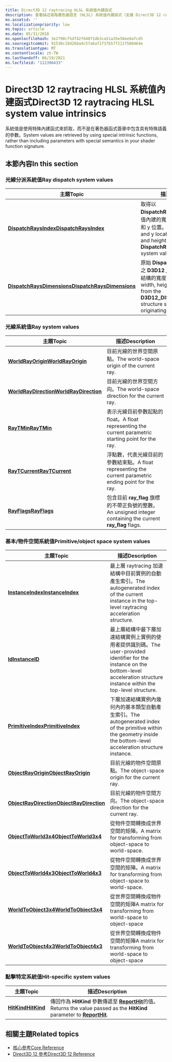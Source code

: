 ```yaml
---
title: Direct3D 12 raytracing HLSL 系統值內建函式
description: 查看描述高階著色器語言 (HLSL) 系統值內建函式（支援 Direct3D 12 raytracing 管線）的文章連結。
ms.assetid: ''
ms.localizationpriority: low
ms.topic: article
ms.date: 05/31/2018
ms.openlocfilehash: 3e2790cf5df42f64071db3ca51a35e58ee9afcd5
ms.sourcegitcommit: 91530c19d26ba4c57a6af1f37b57f211f580464e
ms.translationtype: MT
ms.contentlocale: zh-TW
ms.lasthandoff: 06/19/2021
ms.locfileid: "112396433"
---
```

# <a name="direct3d-12-raytracing-hlsl-system-value-intrinsics"></a><span data-ttu-id="be787-103">Direct3D 12 raytracing HLSL 系統值內建函式</span><span class="sxs-lookup"><span data-stu-id="be787-103">Direct3D 12 raytracing HLSL system value intrinsics</span></span>

<span data-ttu-id="be787-104">系統值是使用特殊內建函式來抓取，而不是在著色器函式簽章中包含具有特殊語義的參數。</span><span class="sxs-lookup"><span data-stu-id="be787-104">System values are retrieved by using special intrinsic functions, rather than including parameters with special semantics in your shader function signature.</span></span> 

## <a name="in-this-section"></a><span data-ttu-id="be787-105">本節內容</span><span class="sxs-lookup"><span data-stu-id="be787-105">In this section</span></span>

### <a name="ray-dispatch-system-values"></a><span data-ttu-id="be787-106">光線分派系統值</span><span class="sxs-lookup"><span data-stu-id="be787-106">Ray dispatch system values</span></span>

| <span data-ttu-id="be787-107">主題</span><span class="sxs-lookup"><span data-stu-id="be787-107">Topic</span></span> | <span data-ttu-id="be787-108">描述</span><span class="sxs-lookup"><span data-stu-id="be787-108">Description</span></span> |
|-|-|
| [<span data-ttu-id="be787-109">**DispatchRaysIndex**</span><span class="sxs-lookup"><span data-stu-id="be787-109">**DispatchRaysIndex**</span></span>](dispatchraysindex.md) | <span data-ttu-id="be787-110">取得以 **DispatchRaysDimensions** 系統值內建的寬度和高度取得的目前 x 和 y 位置。</span><span class="sxs-lookup"><span data-stu-id="be787-110">Gets the current x and y location within the width and height obtained with the **DispatchRaysDimensions** system value intrinsic.</span></span> |
| [<span data-ttu-id="be787-111">**DispatchRaysDimensions**</span><span class="sxs-lookup"><span data-stu-id="be787-111">**DispatchRaysDimensions**</span></span>](dispatchraysdimensions.md) | <span data-ttu-id="be787-112">原始 **DispatchRays** 呼叫中所指定之 **D3D12 \_ 分派 \_ 放射放射 \_** 值結構的寬度、高度和深度值。</span><span class="sxs-lookup"><span data-stu-id="be787-112">The width, height and depth values from the **D3D12\_DISPATCH\_RAYS\_DESC** structure specified in the originating **DispatchRays** call.</span></span> |

### <a name="ray-system-values"></a><span data-ttu-id="be787-113">光線系統值</span><span class="sxs-lookup"><span data-stu-id="be787-113">Ray system values</span></span>

| <span data-ttu-id="be787-114">主題</span><span class="sxs-lookup"><span data-stu-id="be787-114">Topic</span></span> | <span data-ttu-id="be787-115">描述</span><span class="sxs-lookup"><span data-stu-id="be787-115">Description</span></span> |
|-|-|
| [<span data-ttu-id="be787-116">**WorldRayOrigin**</span><span class="sxs-lookup"><span data-stu-id="be787-116">**WorldRayOrigin**</span></span>](worldrayorigin.md) | <span data-ttu-id="be787-117">目前光線的世界空間原點。</span><span class="sxs-lookup"><span data-stu-id="be787-117">The world-space origin of the current ray.</span></span> |
| [<span data-ttu-id="be787-118">**WorldRayDirection**</span><span class="sxs-lookup"><span data-stu-id="be787-118">**WorldRayDirection**</span></span>](worldraydirection.md) | <span data-ttu-id="be787-119">目前光線的世界空間方向。</span><span class="sxs-lookup"><span data-stu-id="be787-119">The world-space direction for the current ray.</span></span> |
| [<span data-ttu-id="be787-120">**RayTMin**</span><span class="sxs-lookup"><span data-stu-id="be787-120">**RayTMin**</span></span>](raytmin.md) | <span data-ttu-id="be787-121">表示光線目前參數起點的 float。</span><span class="sxs-lookup"><span data-stu-id="be787-121">A float representing the current parametric starting point for the ray.</span></span> |
| [<span data-ttu-id="be787-122">**RayTCurrent**</span><span class="sxs-lookup"><span data-stu-id="be787-122">**RayTCurrent**</span></span>](raytcurrent.md) | <span data-ttu-id="be787-123">浮點數，代表光線目前的參數結束點。</span><span class="sxs-lookup"><span data-stu-id="be787-123">A float representing the current parametric ending point for the ray.</span></span>  |
| [<span data-ttu-id="be787-124">**RayFlags**</span><span class="sxs-lookup"><span data-stu-id="be787-124">**RayFlags**</span></span>](rayflags.md) | <span data-ttu-id="be787-125">包含目前 **ray_flag** 旗標的不帶正負號的整數。</span><span class="sxs-lookup"><span data-stu-id="be787-125">An unsigned integer containing the current **ray_flag** flags.</span></span> |

### <a name="primitiveobject-space-system-values"></a><span data-ttu-id="be787-126">基本/物件空間系統值</span><span class="sxs-lookup"><span data-stu-id="be787-126">Primitive/object space system values</span></span>

| <span data-ttu-id="be787-127">主題</span><span class="sxs-lookup"><span data-stu-id="be787-127">Topic</span></span> | <span data-ttu-id="be787-128">描述</span><span class="sxs-lookup"><span data-stu-id="be787-128">Description</span></span> |
|-|-|
| [<span data-ttu-id="be787-129">**InstanceIndex**</span><span class="sxs-lookup"><span data-stu-id="be787-129">**InstanceIndex**</span></span>](instanceindex.md) | <span data-ttu-id="be787-130">最上層 raytracing 加速結構中目前實例的自動產生索引。</span><span class="sxs-lookup"><span data-stu-id="be787-130">The autogenerated index of the current instance in the top-level raytracing acceleration structure.</span></span> |
| [<span data-ttu-id="be787-131">**Id**</span><span class="sxs-lookup"><span data-stu-id="be787-131">**InstanceID**</span></span>](instanceid.md) | <span data-ttu-id="be787-132">最上層結構中最下層加速結構實例上實例的使用者提供識別碼。</span><span class="sxs-lookup"><span data-stu-id="be787-132">The user-provided identifier for the instance on the bottom-level acceleration structure instance within the top-level structure.</span></span> |
| [<span data-ttu-id="be787-133">**PrimitiveIndex**</span><span class="sxs-lookup"><span data-stu-id="be787-133">**PrimitiveIndex**</span></span>](primitiveindex.md) | <span data-ttu-id="be787-134">下層加速結構實例內幾何內的基本類型自動產生索引。</span><span class="sxs-lookup"><span data-stu-id="be787-134">The autogenerated index of the primitive within the geometry inside the bottom-level acceleration structure instance.</span></span> |
| [<span data-ttu-id="be787-135">**ObjectRayOrigin**</span><span class="sxs-lookup"><span data-stu-id="be787-135">**ObjectRayOrigin**</span></span>](objectrayorigin.md) | <span data-ttu-id="be787-136">目前光線的物件空間原點。</span><span class="sxs-lookup"><span data-stu-id="be787-136">The object-space origin for the current ray.</span></span> |
| [<span data-ttu-id="be787-137">**ObjectRayDirection**</span><span class="sxs-lookup"><span data-stu-id="be787-137">**ObjectRayDirection**</span></span>](objectraydirection.md) | <span data-ttu-id="be787-138">目前光線的物件空間方向。</span><span class="sxs-lookup"><span data-stu-id="be787-138">The object-space direction for the current ray.</span></span> |
| [<span data-ttu-id="be787-139">**ObjectToWorld3x4**</span><span class="sxs-lookup"><span data-stu-id="be787-139">**ObjectToWorld3x4**</span></span>](objecttoworld3x4.md) | <span data-ttu-id="be787-140">從物件空間轉換成世界空間的矩陣。</span><span class="sxs-lookup"><span data-stu-id="be787-140">A matrix for transforming from object-space to world-space.</span></span> |
| [<span data-ttu-id="be787-141">**ObjectToWorld4x3**</span><span class="sxs-lookup"><span data-stu-id="be787-141">**ObjectToWorld4x3**</span></span>](objecttoworld4x3.md) | <span data-ttu-id="be787-142">從物件空間轉換成世界空間的矩陣。</span><span class="sxs-lookup"><span data-stu-id="be787-142">A matrix for transforming from object-space to world-space.</span></span> |
| [<span data-ttu-id="be787-143">**WorldToObject3x4**</span><span class="sxs-lookup"><span data-stu-id="be787-143">**WorldToObject3x4**</span></span>](worldtoobject3x4.md) | <span data-ttu-id="be787-144">從世界空間轉換成物件空間的矩陣</span><span class="sxs-lookup"><span data-stu-id="be787-144">A matrix for transforming from world-space to object-space</span></span> |
| [<span data-ttu-id="be787-145">**WorldToObject4x3**</span><span class="sxs-lookup"><span data-stu-id="be787-145">**WorldToObject4x3**</span></span>](worldtoobject4x3.md) | <span data-ttu-id="be787-146">從世界空間轉換成物件空間的矩陣</span><span class="sxs-lookup"><span data-stu-id="be787-146">A matrix for transforming from world-space to object-space</span></span> |
### <a name="hit-specific-system-values"></a><span data-ttu-id="be787-147">點擊特定系統值</span><span class="sxs-lookup"><span data-stu-id="be787-147">Hit-specific system values</span></span>

| <span data-ttu-id="be787-148">主題</span><span class="sxs-lookup"><span data-stu-id="be787-148">Topic</span></span> | <span data-ttu-id="be787-149">描述</span><span class="sxs-lookup"><span data-stu-id="be787-149">Description</span></span> |
|-|-|
| [<span data-ttu-id="be787-150">**HitKind**</span><span class="sxs-lookup"><span data-stu-id="be787-150">**HitKind**</span></span>](hitkind.md) | <span data-ttu-id="be787-151">傳回作為 **HitKind** 參數傳遞至 [**ReportHit**](reporthit-function.md)的值。</span><span class="sxs-lookup"><span data-stu-id="be787-151">Returns the value passed as the **HitKind** parameter to [**ReportHit**](reporthit-function.md).</span></span> |

## <a name="related-topics"></a><span data-ttu-id="be787-152">相關主題</span><span class="sxs-lookup"><span data-stu-id="be787-152">Related topics</span></span>

* [<span data-ttu-id="be787-153">核心參考</span><span class="sxs-lookup"><span data-stu-id="be787-153">Core Reference</span></span>](direct3d-12-core-reference.md)
* [<span data-ttu-id="be787-154">Direct3D 12 參考</span><span class="sxs-lookup"><span data-stu-id="be787-154">Direct3D 12 Reference</span></span>](direct3d-12-reference.md)
